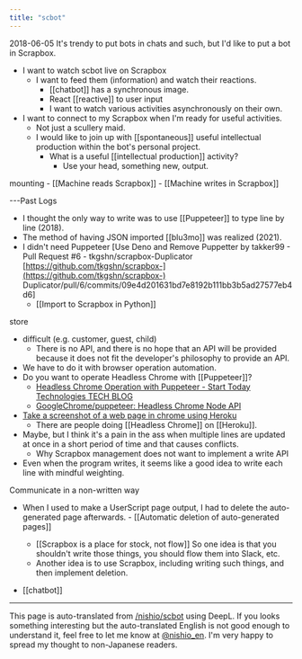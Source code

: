 ```yaml
---
title: "scbot"
---
```


2018-06-05
It's trendy to put bots in chats and such, but I'd like to put a bot in Scrapbox.
- I want to watch scbot live on Scrapbox
    - I want to feed them (information) and watch their reactions.
        - [[chatbot]] has a synchronous image.
        - React [[reactive]] to user input
        - I want to watch various activities asynchronously on their own.
- I want to connect to my Scrapbox when I'm ready for useful activities.
    - Not just a scullery maid.
    - I would like to join up with [[spontaneous]] useful intellectual production within the bot's personal project.
        - What is a useful [[intellectual production]] activity?
            - Use your head, something new, output.

mounting
    - [[Machine reads Scrapbox]]
    - [[Machine writes in Scrapbox]]



---Past Logs
- I thought the only way to write was to use [[Puppeteer]] to type line by line (2018).
- The method of having JSON imported [[blu3mo]] was realized (2021).
- I didn't need Puppeteer [Use Deno and Remove Puppetter by takker99 - Pull Request #6 - tkgshn/scrapbox-Duplicator [https://github.com/tkgshn/scrapbox-](https://github.com/tkgshn/scrapbox-) Duplicator/pull/6/commits/09e4d201631bd7e8192b111bb3b5ad27577eb4d6]
    - [[Import to Scrapbox in Python]]

store
- difficult (e.g. customer, guest, child)
    - There is no API, and there is no hope that an API will be provided because it does not fit the developer's philosophy to provide an API.
- We have to do it with browser operation automation.
- Do you want to operate Headless Chrome with [[Puppeteer]]?
    - [Headless Chrome Operation with Puppeteer - Start Today Technologies TECH BLOG](https://tech.starttoday-tech.com/entry/puppeteer)
    - [GoogleChrome/puppeteer: Headless Chrome Node API](https://github.com/GoogleChrome/puppeteer)
- [Take a screenshot of a web page in chrome using Heroku](https://qiita.com/isamua/items/c6a2f2ae5e2b03ebca6e)
    - There are people doing [[Headless Chrome]] on [[Heroku]].
- Maybe, but I think it's a pain in the ass when multiple lines are updated at once in a short period of time and that causes conflicts.
    - Why Scrapbox management does not want to implement a write API
- Even when the program writes, it seems like a good idea to write each line with mindful weighting.


Communicate in a non-written way
- When I used to make a UserScript page output, I had to delete the auto-generated page afterwards.
        - [[Automatic deletion of auto-generated pages]]
    - [[Scrapbox is a place for stock, not flow]] So one idea is that you shouldn't write those things, you should flow them into Slack, etc.
    - Another idea is to use Scrapbox, including writing such things, and then implement deletion.

- [[chatbot]]

---
This page is auto-translated from [/nishio/scbot](https://scrapbox.io/nishio/scbot) using DeepL. If you looks something interesting but the auto-translated English is not good enough to understand it, feel free to let me know at [@nishio_en](https://twitter.com/nishio_en). I'm very happy to spread my thought to non-Japanese readers.